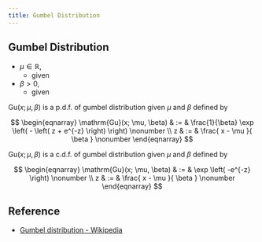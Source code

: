 ```yaml
---
title: Gumbel Distribution
---
```


## Gumbel Distribution
* $\mu \in \mathbb{R}$,
    * given
* $\beta > 0$,
    * given

$\mathrm{Gu}(x; \mu, \beta)$ is a p.d.f. of gumbel distribution given $\mu$ and $\beta$ defined by

$$
\begin{eqnarray}
    \mathrm{Gu}(x; \mu, \beta)
    & := &
        \frac{1}{\beta}
        \exp
        \left(
            -
            \left(
                z
                +
                e^{-z}
            \right)
        \right)
    \nonumber
    \\
    z
    & := &
        \frac{
            x - \mu
        }{
            \beta
        }
    \nonumber
\end{eqnarray}
$$

$\mathrm{Gu}(x; \mu, \beta)$ is a c.d.f. of gumbel distribution given $\mu$ and $\beta$ defined by

$$
\begin{eqnarray}
    \mathrm{Gu}(x; \mu, \beta)
    & := &
        \exp
        \left(
            -e^{-z}
        \right)
    \nonumber
    \\
    z
    & := &
        \frac{
            x - \mu
        }{
            \beta
        }
    \nonumber
\end{eqnarray}
$$

## Reference
* [Gumbel distribution \- Wikipedia](https://en.wikipedia.org/wiki/Gumbel_distribution)
